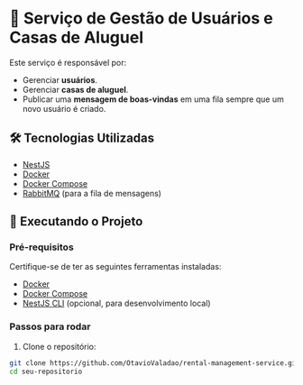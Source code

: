 # 🏡 Serviço de Gestão de Usuários e Casas de Aluguel

Este serviço é responsável por:

- Gerenciar **usuários**.
- Gerenciar **casas de aluguel**.
- Publicar uma **mensagem de boas-vindas** em uma fila sempre que um novo usuário é criado.

## 🛠️ Tecnologias Utilizadas

- [NestJS](https://nestjs.com/)
- [Docker](https://www.docker.com/)
- [Docker Compose](https://docs.docker.com/compose/)
- [RabbitMQ](https://www.rabbitmq.com/) (para a fila de mensagens)

## 🚀 Executando o Projeto

### Pré-requisitos

Certifique-se de ter as seguintes ferramentas instaladas:

- [Docker](https://www.docker.com/get-started)
- [Docker Compose](https://docs.docker.com/compose/install/)
- [NestJS CLI](https://docs.nestjs.com/cli/overview) (opcional, para desenvolvimento local)

### Passos para rodar

1. Clone o repositório:

```bash
git clone https://github.com/OtavioValadao/rental-management-service.git
cd seu-repositorio
